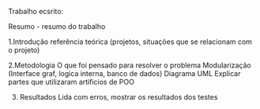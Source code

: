 Trabalho ecsrito:

Resumo - resumo do trabalho

1.Introdução 
referência teórica (projetos, situações que se relacionam com o projeto)

2.Metodologia
O que foi pensado para resolver o problema
Modularização (Interface graf, logica interna, banco de dados)
Diagrama UML
Explicar partes que utilizaram artificios de POO

3. Resultados
Lida com erros, mostrar os resultados dos testes
